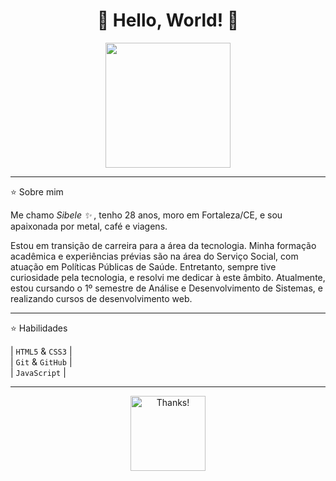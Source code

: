 <h1 align="center">🍄 Hello, World! 💾</h1>

<p align="center">
  <img src="https://media1.tenor.com/m/jyUfYFZ5uKQAAAAC/gif-cats.gif" width="200">
</p>

<hr>

⭐ Sobre mim

Me chamo <em>Sibele ✨ </em>, tenho 28 anos, moro em Fortaleza/CE, e sou apaixonada por metal, café e viagens. <br>
<p> Estou em transição de carreira para a área da tecnologia. 
Minha formação acadêmica e experiências prévias são na área do Serviço Social, com atuação em Políticas Públicas de Saúde.
Entretanto, sempre tive curiosidade pela tecnologia, e resolvi me dedicar à este âmbito. Atualmente, estou cursando o 1º semestre de Análise e Desenvolvimento de Sistemas, e realizando cursos de
desenvolvimento web.</p>
<hr>

⭐ Habilidades

| `HTML5` & `CSS3` |  
| `Git` & `GitHub` | <br>
| `JavaScript` |

<hr>
<p align="center">
  <img src="https://media.tenor.com/RJiOMib6qVgAAAAM/kiss-kitty.gif" width="120" alt="Thanks!" />
</p>

<!---
sibele-lino/sibele-lino is a ✨ special ✨ repository because its `README.md` (this file) appears on your GitHub profile.
You can click the Preview link to take a look at your changes.
--->
